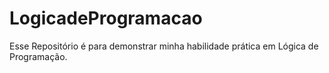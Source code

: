 # LogicadeProgramacao
Esse Repositório é para demonstrar minha habilidade prática em Lógica de Programação.
